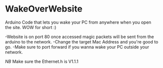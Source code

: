 # WakeOverWebsite
Arduino Code that lets you wake your PC from anywhere when you open the site.  WOW for short :) 

-Website is on port 80 once accessed magic packets will be sent from the arduino to the network.
-Change the target Mac Address and you're good to go.
-Make sure  to port forward if you wanna wake your PC outside your network.

*NB* Make sure the Ethernet.h is V1.1.1


